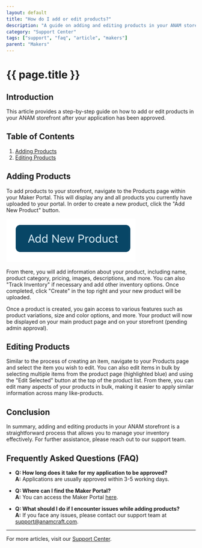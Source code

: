 ```yaml
---
layout: default
title: "How do I add or edit products?"
description: "A guide on adding and editing products in your ANAM storefront."
category: "Support Center"
tags: ["support", "faq", "article", "makers"]
parent: "Makers"
---
```


# {{ page.title }}

## Introduction

This article provides a step-by-step guide on how to add or edit products in your ANAM storefront after your application has been approved.

## Table of Contents
1. [Adding Products](#adding-products)
2. [Editing Products](#editing-products)

## Adding Products

To add products to your storefront, navigate to the Products page within your Maker Portal. This will display any and all products you currently have uploaded to your portal. In order to create a new product, click the "Add New Product" button.

![Add New Product](/images/Screen_Shot_2022-06-22_at_10.png)

From there, you will add information about your product, including name, product category, pricing, images, descriptions, and more. You can also "Track Inventory" if necessary and add other inventory options. Once completed, click "Create" in the top right and your new product will be uploaded.

Once a product is created, you gain access to various features such as product variations, size and color options, and more. Your product will now be displayed on your main product page and on your storefront (pending admin approval).

## Editing Products

Similar to the process of creating an item, navigate to your Products page and select the item you wish to edit. You can also edit items in bulk by selecting multiple items from the product page (highlighted blue) and using the "Edit Selected" button at the top of the product list. From there, you can edit many aspects of your products in bulk, making it easier to apply similar information across many like-products.

## Conclusion

In summary, adding and editing products in your ANAM storefront is a straightforward process that allows you to manage your inventory effectively. For further assistance, please reach out to our support team.

## Frequently Asked Questions (FAQ)

- **Q: How long does it take for my application to be approved?**  
  **A:** Applications are usually approved within 3-5 working days.

- **Q: Where can I find the Maker Portal?**  
  **A:** You can access the Maker Portal [here](https://anamcraft.com/makerportal.php).

- **Q: What should I do if I encounter issues while adding products?**  
  **A:** If you face any issues, please contact our support team at support@anamcraft.com.

---

For more articles, visit our [Support Center](https://support.anamcraft.com).